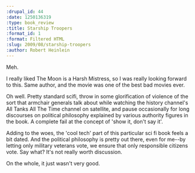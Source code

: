```yaml
--- 
:drupal_id: 44
:date: 1250136319
:type: book_review
:title: Starship Troopers
:format_id: 1
:format: Filtered HTML
:slug: 2009/08/starship-troopers
:author: Robert Heinlein
---
```

Meh.

I really liked The Moon is a Harsh Mistress, so I was really looking forward to this.  Same author, and the movie was one of the best bad movies ever.

Oh well.  Pretty standard scifi, throw in some glorification of violence of the sort that armchair generals talk about while watching the history channel's All Tanks All The Time channel on satellite, and pause occasionally for long discourses on political philosophy explained by various authority figures in the book.  A complete fail at the concept of 'show it, don't say it'.  

Adding to the woes, the 'cool tech' part of this particular sci fi book feels a bit dated.  And the political philosophy is pretty out there, even for me--by letting only military veterans vote, we ensure that only responsible citizens vote.  Say what?  It's not really worth discussion.

On the whole, it just wasn't very good.
